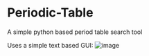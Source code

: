 # Periodic-Table
A simple python based period table search tool

Uses a simple text based GUI:
![image](https://github.com/sankeer-28/Periodic-Table/assets/112449287/29f4c9c1-748d-429d-845a-f6fa708de3b0)

